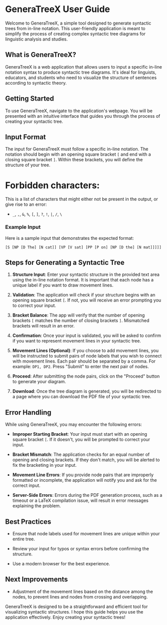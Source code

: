 # GeneraTreeX User Guide

Welcome to GeneraTreeX, a simple tool designed to generate syntactic trees from in-line notation. This user-friendly application is meant to simplify the process of creating complex syntactic tree diagrams for linguistic analysis and studies.

## What is GeneraTreeX?

GeneraTreeX is a web application that allows users to input a specific in-line notation syntax to produce syntactic tree diagrams. It's ideal for linguists, educators, and students who need to visualize the structure of sentences according to syntactic theory.

## Getting Started

To use GeneraTreeX, navigate to the application's webpage. You will be presented with an intuitive interface that guides you through the process of creating your syntactic tree.

## Input Format

The input for GeneraTreeX must follow a specific in-line notation. The notation should begin with an opening square bracket `[` and end with a closing square bracket `]`. Within these brackets, you will define the structure of your tree.

# Forbidden characters:

This is a list of characters that might either not be present in the output, or give rise to an error:
- ` _ `, `,`, `&`, `%`, `[`, `]`, `?`, `!`, `|`, `/`, `\`

### Example Input

Here is a sample input that demonstrates the expected format:

```
[S [NP [D The] [N cat]] [VP [V sat] [PP [P on] [NP [D the] [N mat]]]]]
```

## Steps for Generating a Syntactic Tree

1. **Structure Input**: Enter your syntactic structure in the provided text area using the in-line notation format. It is important that each node has a unique label if you want to draw movement lines.

2. **Validation**: The application will check if your structure begins with an opening square bracket `[`. If not, you will receive an error prompting you to correct your input.

3. **Bracket Balance**: The app will verify that the number of opening brackets `[` matches the number of closing brackets `]`. Mismatched brackets will result in an error.

4. **Confirmation**: Once your input is validated, you will be asked to confirm if you want to represent movement lines in your syntactic tree.

5. **Movement Lines (Optional)**: If you choose to add movement lines, you will be instructed to submit pairs of node labels that you wish to connect with movement lines. Each pair should be separated by a comma. For example: `DP1, DP2`. Press "Submit" to enter the next pair of nodes. 

6. **Proceed**: After submitting the node pairs, click on the "Proceed" button to generate your diagram.

7. **Download**: Once the tree diagram is generated, you will be redirected to a page where you can download the PDF file of your syntactic tree.

## Error Handling

While using GeneraTreeX, you may encounter the following errors:

- **Improper Starting Bracket**: Your input must start with an opening square bracket `[`. If it doesn't, you will be prompted to correct your input.

- **Bracket Mismatch**: The application checks for an equal number of opening and closing brackets. If they don't match, you will be alerted to fix the bracketing in your input.

- **Movement Line Errors**: If you provide node pairs that are improperly formatted or incomplete, the application will notify you and ask for the correct input.

- **Server-Side Errors**: Errors during the PDF generation process, such as a timeout or a LaTeX compilation issue, will result in error messages explaining the problem.

## Best Practices

- Ensure that node labels used for movement lines are unique within your entire tree.

- Review your input for typos or syntax errors before confirming the structure.

- Use a modern browser for the best experience.

## Next Improvements

- Adjustment of the movement lines based on the distance among the nodes, to prevent lines and nodes from crossing and overlapping.

GeneraTreeX is designed to be a straightforward and efficient tool for visualizing syntactic structures. I hope this guide helps you use the application effectively. Enjoy creating your syntactic trees!
